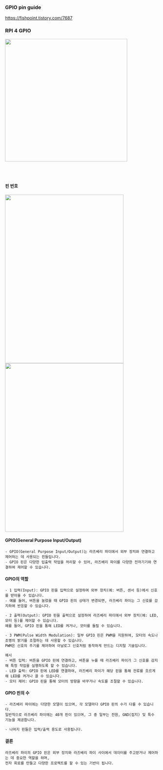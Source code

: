 ### GPIO pin guide
https://fishpoint.tistory.com/7687

### RPI 4 GPIO

<img src="https://github.com/user-attachments/assets/344cb615-6496-4323-bb1d-123ddd6c8798" width="400" style="margin-bottom:50px;" />

#### 핀 번호

<p float="left">
  <img src="https://github.com/user-attachments/assets/a9f02c43-dc55-465b-9e40-8cf96da47c85" width="388" height="550" style="margin-right:30px;" />
  <img src="https://github.com/user-attachments/assets/feedc055-5004-41a6-8460-db5514742a67" width="388" height="550" />
</p>




#### GPIO(General Purpose Input/Output)
```less
- GPIO(General Purpose Input/Output)는 라즈베리 파이에서 외부 장치와 연결하고 제어하는 데 사용되는 핀들입니다.
- GPIO 핀은 다양한 입출력 작업을 처리할 수 있어, 라즈베리 파이를 다양한 전자기기와 연결하여 제어할 수 있습니다.
```
#### GPIO의 역할
```less
- 1 입력(Input): GPIO 핀을 입력으로 설정하여 외부 장치(예: 버튼, 센서 등)에서 신호를 받아올 수 있습니다.
- 예를 들어, 버튼을 눌렀을 때 GPIO 핀의 상태가 변경되면, 라즈베리 파이는 그 신호를 감지하여 반응할 수 있습니다.

- 2 출력(Output): GPIO 핀을 출력으로 설정하여 라즈베리 파이에서 외부 장치(예: LED, 모터 등)를 제어할 수 있습니다.
예를 들어, GPIO 핀을 통해 LED를 켜거나, 모터를 돌릴 수 있습니다.

- 3 PWM(Pulse Width Modulation): 일부 GPIO 핀은 PWM을 지원하여, 모터의 속도나 조명의 밝기를 조절하는 데 사용할 수 있습니다.
PWM은 신호의 주기를 제어하여 아날로그 신호처럼 동작하게 만드는 디지털 기술입니다.
```
```less
예시
- 버튼 입력: 버튼을 GPIO 핀에 연결하고, 버튼을 누를 때 라즈베리 파이가 그 신호를 감지해 특정 작업을 실행하도록 할 수 있습니다.
- LED 출력: GPIO 핀에 LED를 연결하여, 라즈베리 파이가 해당 핀을 통해 전류를 흐르게 해 LED를 켜거나 끌 수 있습니다.
- 모터 제어: GPIO 핀을 통해 모터의 방향을 바꾸거나 속도를 조절할 수 있습니다.
```
#### GPIO 핀의 수
```less
- 라즈베리 파이에는 다양한 모델이 있으며, 각 모델마다 GPIO 핀의 수가 다를 수 있습니다.
일반적으로 라즈베리 파이에는 40개 핀이 있으며, 그 중 일부는 전원, GND(접지) 및 특수 기능을 제공합니다.

- 나머지 핀들은 입력/출력 용도로 사용됩니다.
```

#### 결론
```less
라즈베리 파이의 GPIO 핀은 외부 장치와 라즈베리 파이 사이에서 데이터를 주고받거나 제어하는 데 중요한 역할을 하며,
전자 회로를 만들고 다양한 프로젝트를 할 수 있는 기반이 됩니다.
```





